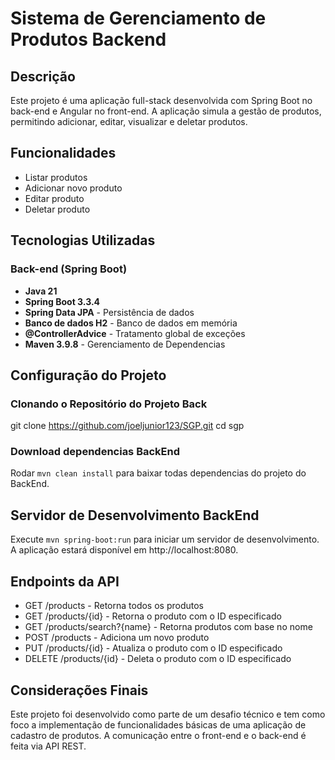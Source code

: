 # Sistema de Gerenciamento de Produtos Backend

## Descrição

Este projeto é uma aplicação full-stack desenvolvida com Spring Boot no back-end e Angular no front-end. A aplicação simula a gestão de produtos, permitindo adicionar, editar, visualizar e deletar produtos.

## Funcionalidades

- Listar produtos
- Adicionar novo produto
- Editar produto
- Deletar produto

## Tecnologias Utilizadas
### Back-end (Spring Boot)

- **Java 21**
- **Spring Boot 3.3.4**
- **Spring Data JPA** - Persistência de dados
- **Banco de dados H2** - Banco de dados em memória
- **@ControllerAdvice** - Tratamento global de exceções
- **Maven 3.9.8** - Gerenciamento de Dependencias

## Configuração do Projeto

### Clonando o Repositório do Projeto Back

git clone https://github.com/joeljunior123/SGP.git
cd sgp

### Download dependencias BackEnd

Rodar ```mvn clean install``` para baixar todas dependencias do projeto do BackEnd.

## Servidor de Desenvolvimento BackEnd

Execute ```mvn spring-boot:run``` para iniciar um servidor de desenvolvimento. A aplicação estará disponível em http://localhost:8080.

## Endpoints da API

- GET /products - Retorna todos os produtos
- GET /products/{id} - Retorna o produto com o ID especificado
- GET /products/search?{name} - Retorna produtos com base no nome
- POST /products - Adiciona um novo produto
- PUT /products/{id} - Atualiza o produto com o ID especificado
- DELETE /products/{id} - Deleta o produto com o ID especificado

## Considerações Finais

Este projeto foi desenvolvido como parte de um desafio técnico e tem como foco a implementação de funcionalidades básicas de uma aplicação de cadastro de produtos. A comunicação entre o front-end e o back-end é feita via API REST.
